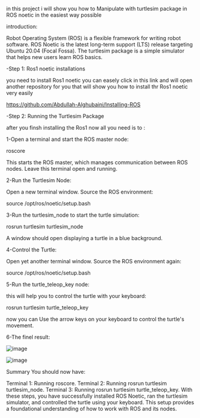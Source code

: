 in this project i will show you how to Manipulate with turtlesim package in ROS noetic in the easiest way possible

introduction:

Robot Operating System (ROS) is a flexible framework for writing robot software. ROS Noetic is the latest long-term support (LTS) release targeting Ubuntu 20.04 (Focal Fossa). The turtlesim package is a simple simulator that helps new users learn ROS basics.

-Step 1: Ros1 noetic installations

you need to install Ros1 noetic you can easely click in this link and will open another repository for you that will show you how to install thr Ros1 noetic very easily

https://github.com/Abdullah-Alghubaini/Installing-ROS

-Step 2: Running the Turtlesim Package

after you finsh installing the Ros1 now all you need is to :

1-Open a terminal and start the ROS master node:

roscore

This starts the ROS master, which manages communication between ROS nodes. Leave this terminal open and running.

2-Run the Turtlesim Node:

Open a new terminal window. Source the ROS environment:

source /opt/ros/noetic/setup.bash

3-Run the turtlesim_node to start the turtle simulation:

rosrun turtlesim turtlesim_node

A window should open displaying a turtle in a blue background.

4-Control the Turtle:

Open yet another terminal window. Source the ROS environment again:

source /opt/ros/noetic/setup.bash

5-Run the turtle_teleop_key node:

this will help you to control the turtle with your keyboard:

rosrun turtlesim turtle_teleop_key

now you can Use the arrow keys on your keyboard to control the turtle's movement.

6-The finel result:

![image](https://github.com/user-attachments/assets/f4856471-1eae-4b79-934f-f0d651a565fa)

![image](https://github.com/user-attachments/assets/24023216-26bd-4cca-9861-993e0b022a94)

Summary You should now have:

Terminal 1: Running roscore. Terminal 2: Running rosrun turtlesim turtlesim_node. Terminal 3: Running rosrun turtlesim turtle_teleop_key. With these steps, you have successfully installed ROS Noetic, ran the turtlesim simulator, and controlled the turtle using your keyboard. This setup provides a foundational understanding of how to work with ROS and its nodes.

